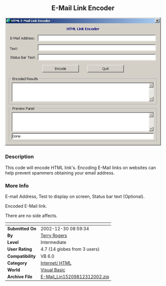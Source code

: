 ﻿<div align="center">

## E\-Mail Link Encoder

<img src="PIC2002123043301910.jpg">
</div>

### Description

This code will encode HTML link's. Encoding E-Mail links on websites can help prevent spammers obtaining your email address.
 
### More Info
 
E-mail Address, Test to display on screen, Status bar text (Optional).

Encoded E-Mail link.

There are no side affects.


<span>             |<span>
---                |---
**Submitted On**   |2002-12-30 08:59:34
**By**             |[Terry Rogers](https://github.com/Planet-Source-Code/PSCIndex/blob/master/ByAuthor/terry-rogers.md)
**Level**          |Intermediate
**User Rating**    |4.7 (14 globes from 3 users)
**Compatibility**  |VB 6\.0
**Category**       |[Internet/ HTML](https://github.com/Planet-Source-Code/PSCIndex/blob/master/ByCategory/internet-html__1-34.md)
**World**          |[Visual Basic](https://github.com/Planet-Source-Code/PSCIndex/blob/master/ByWorld/visual-basic.md)
**Archive File**   |[E\-Mail\_Lin15209812312002\.zip](https://github.com/Planet-Source-Code/terry-rogers-e-mail-link-encoder__1-41991/archive/master.zip)








